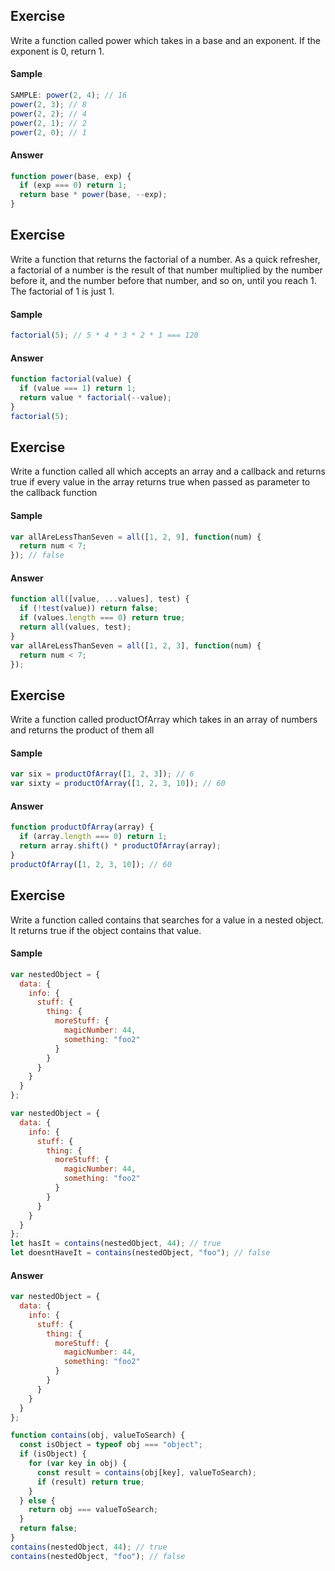 ## Exercise

Write a function called power which takes in a base and an exponent. If the exponent is 0, return 1.

#### Sample

```javascript
SAMPLE: power(2, 4); // 16
power(2, 3); // 8
power(2, 2); // 4
power(2, 1); // 2
power(2, 0); // 1
```

#### Answer

```javascript
function power(base, exp) {
  if (exp === 0) return 1;
  return base * power(base, --exp);
}
```

## Exercise

Write a function that returns the factorial of a number.
As a quick refresher, a factorial of a number is the result of that number multiplied by the number before it, and the number before that number, and so on, until you reach 1.
The factorial of 1 is just 1.

#### Sample

```javascript
factorial(5); // 5 * 4 * 3 * 2 * 1 === 120
```

#### Answer

```javascript
function factorial(value) {
  if (value === 1) return 1;
  return value * factorial(--value);
}
factorial(5);
```

## Exercise

Write a function called all which accepts an array and a callback and returns true if every value in the array returns true when passed as parameter to the callback function

#### Sample

```javascript
var allAreLessThanSeven = all([1, 2, 9], function(num) {
  return num < 7;
}); // false
```

#### Answer

```javascript
function all([value, ...values], test) {
  if (!test(value)) return false;
  if (values.length === 0) return true;
  return all(values, test);
}
var allAreLessThanSeven = all([1, 2, 3], function(num) {
  return num < 7;
});
```

## Exercise

Write a function called productOfArray which takes in an array of numbers and returns the product of them all

#### Sample

```javascript
var six = productOfArray([1, 2, 3]); // 6
var sixty = productOfArray([1, 2, 3, 10]); // 60
```

#### Answer

```javascript
function productOfArray(array) {
  if (array.length === 0) return 1;
  return array.shift() * productOfArray(array);
}
productOfArray([1, 2, 3, 10]); // 60
```

## Exercise

Write a function called contains that searches for a value in a nested object. It returns true if the object contains that value.

#### Sample

```javascript
var nestedObject = {
  data: {
    info: {
      stuff: {
        thing: {
          moreStuff: {
            magicNumber: 44,
            something: "foo2"
          }
        }
      }
    }
  }
};

var nestedObject = {
  data: {
    info: {
      stuff: {
        thing: {
          moreStuff: {
            magicNumber: 44,
            something: "foo2"
          }
        }
      }
    }
  }
};
let hasIt = contains(nestedObject, 44); // true
let doesntHaveIt = contains(nestedObject, "foo"); // false
```

#### Answer

```javascript
var nestedObject = {
  data: {
    info: {
      stuff: {
        thing: {
          moreStuff: {
            magicNumber: 44,
            something: "foo2"
          }
        }
      }
    }
  }
};

function contains(obj, valueToSearch) {
  const isObject = typeof obj === "object";
  if (isObject) {
    for (var key in obj) {
      const result = contains(obj[key], valueToSearch);
      if (result) return true;
    }
  } else {
    return obj === valueToSearch;
  }
  return false;
}
contains(nestedObject, 44); // true
contains(nestedObject, "foo"); // false
```
